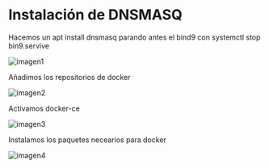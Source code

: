 # Instalación de DNSMASQ

Hacemos un apt install dnsmasq parando antes el bind9 con systemctl stop bin9.servive

![imagen1](/imagenes/imagen1.png)

Añadimos los repositorios de docker

![imagen2](/imagenes/imagen2.png)

Activamos docker-ce

![imagen3](/imagenes/imagen3.png)

Instalamos los paquetes necearios para docker

![imagen4](/imagenes/imagen4.png)


